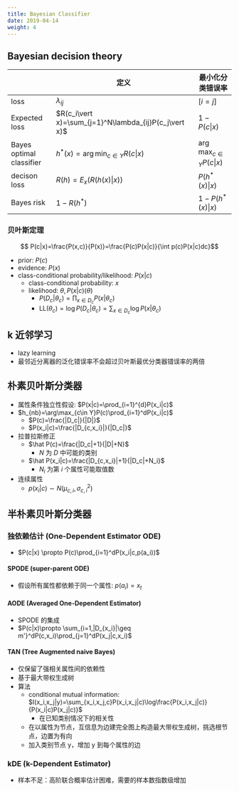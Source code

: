 ```yaml
---
title: Bayesian Classifier
date: 2019-04-14
weight: 4
---
```


## Bayesian decision theory

|                          | 定义                                                  | 最小化分类错误率               |
| ------------------------ | ----------------------------------------------------- | ------------------------------ |
| loss                     | $\lambda_{ij}$                                        | $[i=j]$                        |
| Expected loss            | $R(c_i\vert x)=\sum_{j=1}^N\lambda_{ij}P(c_j\vert x)$ | $1-P(c\vert x)$                |
| Bayes optimal classifier | $h^*(x)=\arg\min_{c\in Y}R(c\vert x)$                 | $\arg\max_{c\in Y}P(c\vert x)$ |
| decison loss             | $R(h)=E_x(R(h(x)\vert x))$                            | $P(h^*(x)\vert x)$             |
| Bayes risk               | $1-R(h^*)$                                            | $1-P(h^*(x)\vert x)$           |

### 贝叶斯定理

$$ P(c|x)=\frac{P(x,c)}{P(x)}=\frac{P(c)P(x|c)}{\int p(c)P(x|c)dc}$$

- prior: $P(c)$
- evidence: $P(x)$
- class-conditional probability/likelihood: $P(x|c)$
  - class-conditional probability: $x$
  - likelihood: $\theta, P(x|c)(\theta)$
    - $P(D_c|\theta_c)=\prod_{x\in D_c}P(x|\theta_c)$
    - $\text{LL}(\theta_c)=\log P(D_c|\theta_c)=\sum_{x\in D_c}\log P(x|\theta_c)$

## k 近邻学习

- lazy learning
- 最邻近分离器的泛化错误率不会超过贝叶斯最优分类器错误率的两倍

## 朴素贝叶斯分类器

- 属性条件独立性假设: $P(x|c)=\prod_{i=1}^{d}P(x_i|c)$
- $h_{nb}=\arg\max_{c\in Y}P(c)\prod_{i=1}^dP(x_i|c)$
  - $P(c)=\frac{|D_c|}{|D|}$
  - $P(x_i|c)=\frac{|D_{c,x_i}|}{|D_c|}$
- 拉普拉斯修正
  - $\hat P(c)=\frac{|D_c|+1}{|D|+N}$
    - $N$ 为 $D$ 中可能的类别
  - $\hat P(x_i|c)=\frac{|D_{c,x_i}|+1}{|D_c|+N_i}$
    - $N_i$ 为第 $i$ 个属性可能取值数
- 连续属性
  - $p(x_i|c)\sim N(\mu_{c,i},\sigma_{c,i}^2)$

## 半朴素贝叶斯分类器

### 独依赖估计 (One-Dependent Estimator ODE)

- $P(c|x) \propto P(c)\prod_{i=1}^dP(x_i|c,p(a_i))$

#### SPODE (super-parent ODE)

- 假设所有属性都依赖于同一个属性: $p(a_i)=x_t$

#### AODE (Averaged One-Dependent Estimator)

- SPODE 的集成
- $P(c|x)\propto \sum_{i=1,|D_{x_i}|\geq m'}^dP(c,x_i)\prod_{j=1}^dP(x_j|c,x_i)$

#### TAN (Tree Augmented naive Bayes)

- 仅保留了强相关属性间的依赖性
- 基于最大带权生成树
- 算法
  - conditional mutual information: $I(x_i,x_j|y)=\sum_{x_i,x_j,c}P(x_i,x_j|c)\log\frac{P(x_i,x_j|c)}{P(x_i|c)P(x_j|c)}$
    - 在已知类别情况下的相关性
  - 在以属性为节点，互信息为边建完全图上构造最大带权生成树，挑选根节点，边置为有向
  - 加入类别节点 y，增加 y 到每个属性的边

### kDE (k-Dependent Estimator)

- 样本不足：高阶联合概率估计困难，需要的样本数指数级增加
